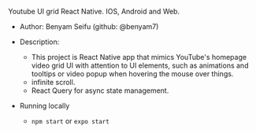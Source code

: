 Youtube UI grid React Native. IOS, Android and Web.


- Author: Benyam Seifu (github: @benyam7)
- Description: 
  - This project is React Native app that mimics YouTube's homepage video grid UI with
    attention to UI elements, such as animations and tooltips or video popup when hovering the mouse over things.
  - infinite scroll.
  - React Query for async state management.

- Running locally
  - `npm start` or `expo start` 
